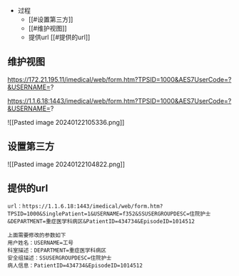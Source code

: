 


- 过程
	- [[#设置第三方]]
	- [[#维护视图]]
	- 提供url [[#提供的url]]



## 维护视图

https://172.21.195.11/imedical/web/form.htm?TPSID=1000&AES7UserCode=?&USERNAME=?

https://1.1.6.18:1443/imedical/web/form.htm?TPSID=1000&AES7UserCode=?&USERNAME=?

![[Pasted image 20240122105336.png]]

## 设置第三方

![[Pasted image 20240122104822.png]]

## 提供的url
```
url：https://1.1.6.18:1443/imedical/web/form.htm?TPSID=1000&SinglePatient=1&USERNAME=f352&SSUSERGROUPDESC=住院护士&DEPARTMENT=重症医学科病区&PatientID=434734&EpisodeID=1014512

上面需要修改的参数如下
用户姓名：USERNAME=工号
科室描述：DEPARTMENT=重症医学科病区
安全组描述：SSUSERGROUPDESC=住院护士
病人信息：PatientID=434734&EpisodeID=1014512
```